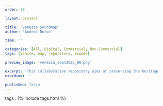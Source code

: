 ```yaml
---
order: 30

layout: project

title: 'Venezia Soundmap'
author: 'Andrea Buran'

time: ''

categories: [All, Digital, Commercial, Non-Commercial]
tags: [Venice, map, repository, sounds]

preview_image: 'venezia_soundmap_00.png'

excerpt: 'This collaborative repository aims at preserving the heritage sound of the lagoon of Venice.'
exordium: ''

published: false
---
```


tags
: {% include tags.html %}